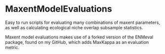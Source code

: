 # MaxentModelEvaluations
Easy to run scripts for evaluating many combinations of maxent parameters, as well as calculating ecological niche overlap subsample statistics.

Maxent model evaluations makes use of a forked version of the ENMeval package, found on my GitHub, which adds MaxKappa as an evaluation metric.
